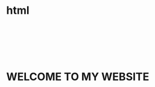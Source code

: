# html
<html>
  <body>
 <head>
   <title>
     DRONE
   </title>
   <br>
   <br>
   <br>
   <br>
   <br>
   <h1>WELCOME TO MY WEBSITE</h1>
   </body>
  </html>

